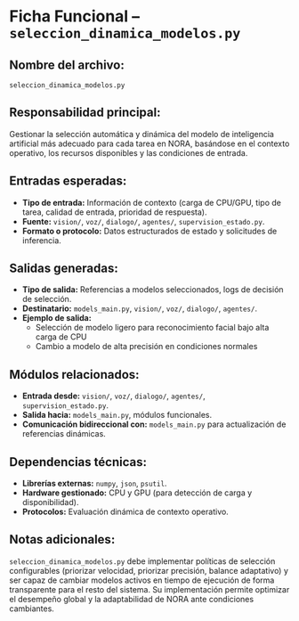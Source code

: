 # Ficha Funcional – `seleccion_dinamica_modelos.py`

## Nombre del archivo:
`seleccion_dinamica_modelos.py`

## Responsabilidad principal:
Gestionar la selección automática y dinámica del modelo de inteligencia artificial más adecuado para cada tarea en NORA, basándose en el contexto operativo, los recursos disponibles y las condiciones de entrada.

## Entradas esperadas:
- **Tipo de entrada:** Información de contexto (carga de CPU/GPU, tipo de tarea, calidad de entrada, prioridad de respuesta).
- **Fuente:** `vision/`, `voz/`, `dialogo/`, `agentes/`, `supervision_estado.py`.
- **Formato o protocolo:** Datos estructurados de estado y solicitudes de inferencia.

## Salidas generadas:
- **Tipo de salida:** Referencias a modelos seleccionados, logs de decisión de selección.
- **Destinatario:** `models_main.py`, `vision/`, `voz/`, `dialogo/`, `agentes/`.
- **Ejemplo de salida:**
  - Selección de modelo ligero para reconocimiento facial bajo alta carga de CPU
  - Cambio a modelo de alta precisión en condiciones normales

## Módulos relacionados:
- **Entrada desde:** `vision/`, `voz/`, `dialogo/`, `agentes/`, `supervision_estado.py`.
- **Salida hacia:** `models_main.py`, módulos funcionales.
- **Comunicación bidireccional con:** `models_main.py` para actualización de referencias dinámicas.

## Dependencias técnicas:
- **Librerías externas:** `numpy`, `json`, `psutil`.
- **Hardware gestionado:** CPU y GPU (para detección de carga y disponibilidad).
- **Protocolos:** Evaluación dinámica de contexto operativo.

## Notas adicionales:
`seleccion_dinamica_modelos.py` debe implementar políticas de selección configurables (priorizar velocidad, priorizar precisión, balance adaptativo) y ser capaz de cambiar modelos activos en tiempo de ejecución de forma transparente para el resto del sistema. Su implementación permite optimizar el desempeño global y la adaptabilidad de NORA ante condiciones cambiantes.
